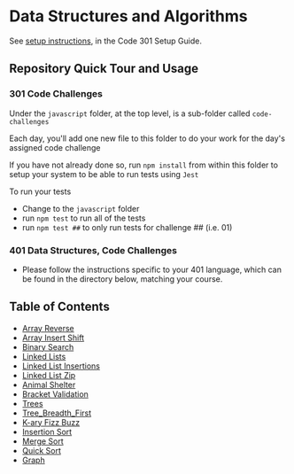 # Data Structures and Algorithms

See [setup instructions](https://codefellows.github.io/setup-guide/code-301/3-code-challenges), in the Code 301 Setup Guide.

## Repository Quick Tour and Usage

### 301 Code Challenges

Under the `javascript` folder, at the top level, is a sub-folder called `code-challenges`

Each day, you'll add one new file to this folder to do your work for the day's assigned code challenge

If you have not already done so, run `npm install` from within this folder to setup your system to be able to run tests using `Jest`

To run your tests

- Change to the `javascript` folder
- run `npm test` to run all of the tests
- run `npm test ##` to only run tests for challenge ## (i.e. 01)

### 401 Data Structures, Code Challenges

- Please follow the instructions specific to your 401 language, which can be found in the directory below, matching your course.

## Table of Contents

- [Array Reverse](./python/code-challenges/array-reverse/README.md)
- [Array Insert Shift](./python/code-challenges/array-insert-shift/README.md)
- [Binary Search](./python/code-challenges/array-binary-search/README.md)
- [Linked Lists](./python/code-challenges/linked-list/README.md)
- [Linked List Insertions](./python/code-challenges/linked-list/README.md)
- [Linked List Zip](./python/code-challenges/linked-list-zip/README.md)
- [Animal Shelter](./python/animal_shelter/README.md)
- [Bracket Validation](./python/stack_queue_brackets/README.md)
- [Trees](./python/binary_tree/README.md)
- [Tree_Breadth_First](./python/code_challenges/tree_breadth_first/README.md)
- [K-ary Fizz Buzz](./python/tree_fizz_buzz/README.md)
- [Insertion Sort](./python/insertion_sort/README.md)
- [Merge Sort](./python/merge_sort/README.md)
- [Quick Sort](./python/quick_sort/README.md)
- [Graph](./python/graph/README.md)
